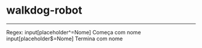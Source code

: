 # walkdog-robot

_________________________________________________
Regex:
    input[placeholder^=Nome] Começa com nome
    input[placeholder$=Nome] Termina com nome